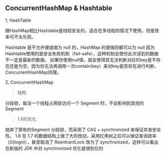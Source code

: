 ## ConcurrentHashMap & Hashtable

1, HashTable

跟HashMap相比Hashtable是线程安全的，适合在多线程的情况下使用，但是效率可不太乐观。

Hashtable 是不允许键或值为 null 的，HashMap 的键值则都可以为 null
因为Hashtable使用的是安全失败机制（fail-safe），这种机制会使你此次读到的数据不一定是最新的数据。
如果你使用null值，就会使得其无法判断对应的key是不存在还是为空，因为你无法再调用一次contain(key）来对key是否存在进行判断，ConcurrentHashMap同理。

2, ConcurrentHashMap

>结构

分段锁，每当一个线程占用锁访问一个 Segment 时，不会影响到其他的 Segment

>1.8的优化

抛弃了原有的Segment 分段锁，而采用了 CAS + synchronized 来保证并发安全性。
1.8 在 1.7 的数据结构上做了大的改动，采用红黑树之后可以保证查询效率（O(logn)），甚至取消了 ReentrantLock 改为了 synchronized，这样可以看出在新版的 JDK 中对 synchronized 优化是很到位的



